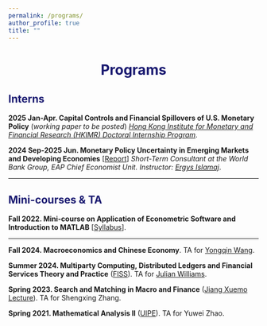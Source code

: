 ```yaml
---
permalink: /programs/
author_profile: true
title: ""
---
```




# <center><font color="MidnightBlue">Programs</font></center>

## <font color="MidnightBlue">Interns</font>

**2025 Jan-Apr. Capital Controls and Financial Spillovers of U.S. Monetary Policy** (*working paper to be posted*)
*[Hong Kong Institute for Monetary and Financial Research (HKIMR) Doctoral Internship Program](https://www.hkma.gov.hk/eng/data-publications-and-research/research/hong-kong-institute-for-monetary-and-financial-research/)*.

**2024 Sep-2025 Jun. Monetary Policy Uncertainty in Emerging Markets and Developing Economies** [[Report](https://openknowledge.worldbank.org/server/api/core/bitstreams/9bf0f0aa-bd08-4c91-b665-caee561fb5d3/content)]
*Short-Term Consultant at the World Bank Group, EAP Chief Economist Unit. Instructor: [Ergys Islamaj](https://www.worldbank.org/en/about/people/e/ergys-islamaj)*.


- - -



## <font color="MidnightBlue">Mini-courses & TA</font>

**Fall 2022. Mini-course on Application of Econometric Software and Introduction to MATLAB** [[Syllabus](https://mp.weixin.qq.com/s/TnQ_byG4DxLn13yXswG8Cw)].


- - -

**Fall 2024. Macroeconomics and Chinese Economy**. TA for [Yongqin Wang](https://fisf.fudan.edu.cn/en_show-112-156.html).

**Summer 2024. Multiparty Computing, Distributed Ledgers and Financial Services Theory and Practice** ([FISS](https://iss.fudan.edu.cn/)). TA for [Julian Williams](https://www.durham.ac.uk/business/our-people/julian-williams/).

**Spring 2023. Search and Matching in Macro and Finance** ([Jiang Xuemo Lecture](https://econ.fudan.edu.cn/info/1759/21137.htm)). TA for Shengxing Zhang.

**Spring 2021. Mathematical Analysis II** ([UIPE](https://econ.fudan.edu.cn/uipe/)). TA for Yuwei Zhao.


